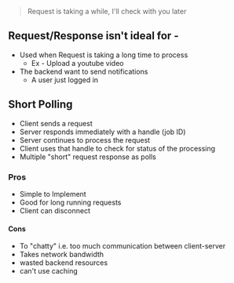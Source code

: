 > Request is taking a while, I'll check with you later

## Request/Response isn't ideal for - 
- Used when Request is taking a long time to process
	- Ex - Upload a youtube video
- The backend want to send notifications
	- A user just logged in

## Short Polling
- Client sends a request
- Server responds immediately with a handle (job ID)
- Server continues to process the request
- Client uses that handle to check for status of the processing
- Multiple "short" request response as polls

### Pros
- Simple to Implement
- Good for long running requests
- Client can disconnect

#### Cons
- To "chatty" i.e. too much communication between client-server
- Takes network bandwidth
- wasted backend resources
- can't use caching